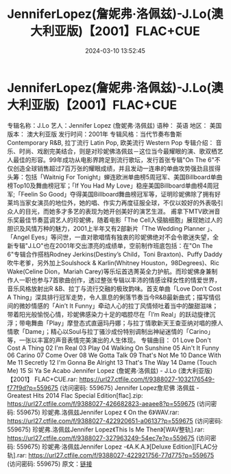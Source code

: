 ﻿---
title: JenniferLopez(詹妮弗·洛佩兹)-J.Lo(澳大利亚版)【2001】FLAC+CUE
date: 2024-03-10 13:52:45
categories: 外语音乐
tags: 外语音乐
---
# JenniferLopez(詹妮弗·洛佩兹)-J.Lo(澳大利亚版)【2001】FLAC+CUE

专辑名称：J.Lo
艺人：Jennifer Lopez (詹妮弗·洛佩兹)
语种： 英语
地区： 美国
版本： 澳大利亚版
发行时间：2001年
专辑风格：当代节奏布鲁斯 Contemporary R&B, 拉丁流行 Latin Pop, 欧美流行 Western
Pop
专辑介绍：
音乐、时尚、戏剧完美结合，则是对珍妮佛洛佩兹－这位当今最耀眼的演、歌双栖艺人最佳的形容。99年成功从电影界跨足到流行歌坛，发行首张专辑"On
The 6"不仅创造全球销售超过7百万张的耀眼成绩，并且发动一连串的单曲攻势强劲且拔得头筹：包括「Waitnig For
Tonight」蝉连欧洲单曲榜5周冠军、美国Billboard单曲榜Top10及舞曲榜冠军；「If You Had My
Love」稳座美国Billboard单曲榜4周冠军;「Feelin So
Good」夺得美国Billboard舞曲榜冠军等，证明珍妮佛除了拥有好莱坞当家女演员的地位外，她的唱、作实力再度征服全球，不仅以姣好的外表吸引众人的目光，而她多才多艺的表现为她开创美好的演艺生涯。
甫拿下MTV欧洲音乐奖最佳节奏蓝调艺人的珍妮佛，随着电影「The
Cell入侵脑细胞」展现她过人的胆识及风情万种的魅力，2001上半年又有2部新片「The Wedding Planner
」、「Angel
Eyes」等问世，一直对歌唱情有独衷的珍妮佛绝对不会令歌迷失望，全新专辑"J.LO"也在2001年交出漂亮的成绩单，空前制作班底包括：在"On
The 6"专辑合作搭档Rodney Jerkins(Destiny’s Child，Toni Braxton)、Puffy
Daddy吹牛老爹，另外加上Soulshock & Karlin(Whitney Houston，98Degrees)、Ric
Wake(Celine Dion，Mariah
Carey)等乐坛首选菁英全力护航。而珍妮佛身兼制作人一职也参与7首歌曲创作，透过整张专辑以丰沛的情感诠释女性的情爱世界，音乐风格放射出R
&B、拉丁与流行交融的极玫韵味。首支单曲「Love Don’t Cost A
Thing」深具排行冠军走势，令人禀息的俐落节奏当今R&B最新曲式；描写情侣间的微妙情感的「Ain’t It
Funny」牵动人心的拉丁风情倾吐着当中的酸甜滋味；带着阳光般愉悦心情，珍妮佛感染力十足的唱腔尽在「I’m
Real」的跃动旋律沉浮；带电舞曲「Play」摩登态式直逼玛丹娜；与拉丁情歌新天王查亚纳对唱的撩人情歌「Dame」；精心以Soul与拉丁骚沙成份特别调制出神祕迷情的「Carino」等，一张以丰富的声音表情完美演出的人生体现。
专辑曲目：
01 Love Don't Cost A Thing
02 I'm Real
03 Play
04 Walking On Sunshine
05 Ain't It Funny
06 Carino
07 Come Over
08 We Gotta Talk
09 That's Not Me
10 Dance With Me
11 Secretly
12 I'm Gonna Be Alright
13 That's The Way
14 Dame (Touch Me)
15 Si Ya Se Acabo
Jennifer Lopez (詹妮弗·洛佩兹) - J.Lo (澳大利亚版) 【2001】 FLAC+CUE.rar:
https://url27.ctfile.com/f/9388027-1032176549-f77f9d?p=559675
(访问密码: 559675)
Jennifer Lopez詹尼佛 洛佩兹 - Greatest Hits 2014 Flac Special
Edition[flac].zip: https://url27.ctfile.com/f/9388027-426682823-aeaee8?p=559675
(访问密码: 559675)
珍妮弗.洛佩兹Jennifer Lopez 《 On the 6》WAV.rar: https://url27.ctfile.com/f/9388027-422920651-a06137?p=559675
(访问密码: 559675)
珍妮弗.洛佩兹Jennifer Lopez《This Is Me Then》[WAV整轨].rar: https://url27.ctfile.com/f/9388027-327963249-54ec7e?p=559675
(访问密码: 559675)
珍妮弗·洛佩兹Jennifer Lopez -《A.K.A.》[Deluxe Edition][FLAC分轨].rar:
https://url27.ctfile.com/f/9388027-422921756-77d775?p=559675
(访问密码: 559675)
原文：[链接](https://blog.sina.com.cn/s/blog_1647c7e76010314ni.html)